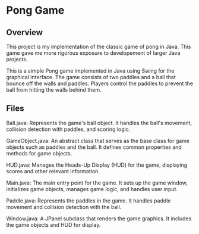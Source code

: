 # Pong Game
## Overview
This project is my implementation of the classic game of pong in Java. This game gave me more rigorous exposure to developement of larger Java projects.

This is a simple Pong game implemented in Java using Swing for the graphical interface. The game consists of two paddles and a ball that bounce off the walls and paddles. Players control the paddles to prevent the ball from hitting the walls behind them.

## Files
Ball.java: Represents the game's ball object. It handles the ball's movement, collision detection with paddles, and scoring logic.

GameObject.java: An abstract class that serves as the base class for game objects such as paddles and the ball. It defines common properties and methods for game objects.

HUD.java: Manages the Heads-Up Display (HUD) for the game, displaying scores and other relevant information.

Main.java: The main entry point for the game. It sets up the game window, initializes game objects, manages game logic, and handles user input.

Paddle.java: Represents the paddles in the game. It handles paddle movement and collision detection with the ball.

Window.java: A JPanel subclass that renders the game graphics. It includes the game objects and HUD for display.
